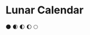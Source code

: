 # Lunar Calendar
:new_moon: :waxing_crescent_moon: :first_quarter_moon: :waxing_gibbous_moon: :full_moon: